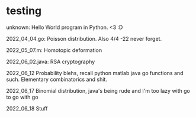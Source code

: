 # testing

unknown:          Hello World program in Python. <3 :D

2022_04_04.go:    Poisson distribution. Also 4/4 -22 never forget.

2022_05_07.m:     Homotopic deformation

2022_06_02.java:  RSA cryptography

2022_06_12        Probability blehs, recall python matlab java go functions and such. Elementary combinatorics and shit.

2022_06_17        Binomial distribution, java's being rude and I'm too lazy with go to go with go

2022_06_18        Stuff
